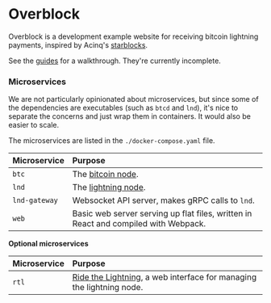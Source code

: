 # Overblock

Overblock is a development example website for receiving bitcoin lightning
payments, inspired by Acinq's [starblocks](https://starblocks.acinq.co/).

See the [guides](guides/) for a walkthrough. They're currently incomplete.

### Microservices

We are not particularly opinionated about microservices, but since some of the dependencies are executables
(such as `btcd` and `lnd`), it's nice to separate the concerns and just wrap them in containers. It would also
be easier to scale.

The microservices are listed in the `./docker-compose.yaml` file.

| Microservice | Purpose |
| :--- | :--- |
| `btc` | The [bitcoin node](https://github.com/btcsuite/btcd). |
| `lnd` | The [lightning node](https://github.com/lightningnetwork/lnd). |
| `lnd-gateway` | Websocket API server, makes gRPC calls to `lnd`. |
| `web` | Basic web server serving up flat files, written in React and compiled with Webpack. |

**Optional microservices**

| Microservice | Purpose |
| :--- | :--- |
| `rtl` | [Ride the Lightning](https://github.com/Ride-The-Lightning/RTL), a web interface for managing the lightning node. |
